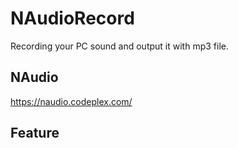 # NAudioRecord
Recording your PC sound and output it with mp3 file.

## NAudio
https://naudio.codeplex.com/

## Feature

